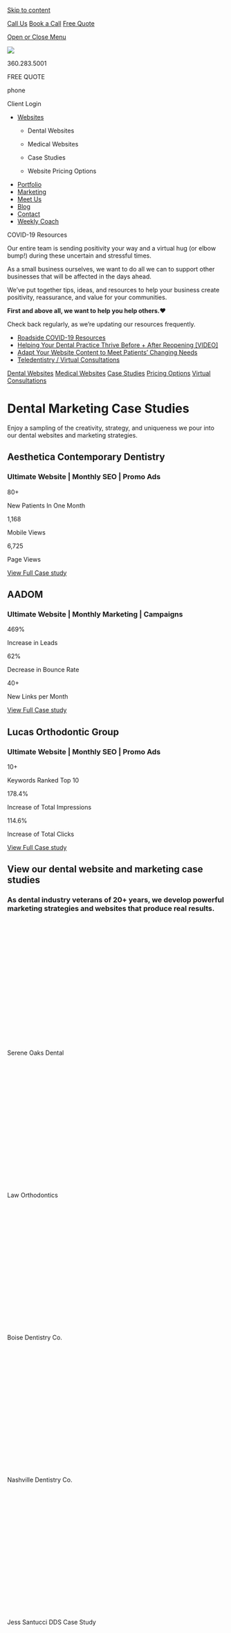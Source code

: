 <a href="#content" class="skip-link screen-reader-text">Skip to content</a>

[ Call Us](tel:360-283-5001) [ Book a Call](https://app.hubspot.com/meetings/angela330) <a href="#gformpop18" class="popup-inline"><em></em> <span>Free Quote</span></a>

<a href="#sidr-main" id="responsive-menu-button"><em></em> <em></em> <span class="sr-only">Open or Close Menu</span></a> <a href="/" class="ga-logo"></a>

<a href="/" class="logo-link rsdm-logo"><img src="https://s3-us-west-2.amazonaws.com/s.cdpn.io/88150/rsdm-logo_copy.svg" /></a>

360.283.5001

FREE QUOTE

phone

<span class="sr-only">Client Login</span>

<a href="/" class="ga-logo"></a>

-   <a href="https://www.roadsidedentalmarketing.com/services/websites/" class="menu-image-title-after"><span class="menu-image-title">Websites</span></a>
    -   <a href="https://www.roadsidedentalmarketing.com/services/websites/dental/" class="menu-image-title-after"></a>

        <span class="menu-image-title">Dental Websites</span>
    -   <span id="menu-item-52489"><a href="https://www.roadsidedentalmarketing.com/services/websites/medical/" class="menu-image-title-after"></a></span>

        <span class="menu-image-title">Medical Websites</span>
    -   <a href="https://www.roadsidedentalmarketing.com/portfolio/case-studies/" class="menu-image-title-after"></a>

        <span class="menu-image-title">Case Studies</span>
    -   <a href="https://www.roadsidedentalmarketing.com/website-pricing/" class="menu-image-title-after"></a>

        <span class="menu-image-title">Website Pricing Options</span>
-   <a href="https://www.roadsidedentalmarketing.com/portfolio/" class="menu-image-title-after"><span class="menu-image-title">Portfolio</span></a>
-   <a href="https://www.roadsidedentalmarketing.com/services/marketing/" class="menu-image-title-after"><span class="menu-image-title">Marketing</span></a>
-   <a href="https://www.roadsidedentalmarketing.com/meet-the-team/" class="menu-image-title-after"><span class="menu-image-title">Meet Us</span></a>
-   <a href="https://www.roadsidedentalmarketing.com/blog/" class="menu-image-title-after"><span class="menu-image-title">Blog</span></a>
-   <a href="https://www.roadsidedentalmarketing.com/contact/" class="menu-image-title-after"><span class="menu-image-title">Contact</span></a>
-   <a href="https://www.roadsidedentalmarketing.com/services/marketing/weekly-coach/" class="menu-image-title-after"><span class="menu-image-title">Weekly Coach</span></a>

COVID-19 Resources

Our entire team is sending positivity your way and a virtual hug (or elbow bump!) during these uncertain and stressful times.

As a small business ourselves, we want to do all we can to support other businesses that will be affected in the days ahead.

We’ve put together tips, ideas, and resources to help your business create positivity, reassurance, and value for your communities.

**First and above all, we want to help you help others.**❤️

Check back regularly, as we’re updating our resources frequently.

-   [Roadside COVID-19 Resources](https://www.roadsidedentalmarketing.com/blog/covid-resources-for-dental/)
-   [Helping Your Dental Practice Thrive Before + After Reopening \[VIDEO\]](https://www.roadsidedentalmarketing.com/blog/thrive-after-reopening/)
-   [Adapt Your Website Content to Meet Patients’ Changing Needs](https://www.roadsidedentalmarketing.com/blog/adapt-website-content/)
-   [Teledentistry / Virtual Consultations](https://www.roadsidedentalmarketing.com/promo/teledentistry/)

<a href="/services/websites/dental/" class="scrollto">Dental Websites</a> [Medical Websites](/services/websites/medical/) [Case Studies](/portfolio/case-studies/) [Pricing Options](/website-pricing/) [Virtual Consultations](/services/websites/dental/virtual-consultations/)

Dental Marketing Case Studies
=============================

Enjoy a sampling of the creativity, strategy, and uniqueness we pour into our dental websites and marketing strategies.

Aesthetica Contemporary Dentistry
---------------------------------

### Ultimate Website | Monthly SEO | Promo Ads

<span class="stat_counter animate">80</span><span class="symbol">+</span>

New Patients In One Month

<span class="stat_counter animate">1,168</span><span class="symbol"></span>

Mobile Views

<span class="stat_counter animate">6,725</span><span class="symbol"></span>

Page Views

<a href="/portfolio/case-studies/aesthetica-contemporary-dentistry/" class="btn-standard medium solid-style-accentb solid-style-hv-accentb"><span>View Full Case study </span></a>

AADOM
-----

### Ultimate Website | Monthly Marketing | Campaigns

<span class="stat_counter animate">469</span><span class="symbol">%</span>

Increase in Leads

<span class="stat_counter animate">62</span><span class="symbol">%</span>

Decrease in Bounce Rate

<span class="stat_counter animate">40</span><span class="symbol">+</span>

New Links per Month

<a href="https://www.roadsidedentalmarketing.com/portfolio/case-studies/aadom/" class="btn-standard medium solid-style-accentb solid-style-hv-accentb"><span>View Full Case study </span></a>

Lucas Orthodontic Group
-----------------------

### Ultimate Website | Monthly SEO | Promo Ads

<span class="stat_counter animate">10</span><span class="symbol">+</span>

Keywords Ranked Top 10

<span class="stat_counter animate">178.4</span><span class="symbol">%</span>

Increase of Total Impressions

<span class="stat_counter animate">114.6</span><span class="symbol">%</span>

Increase of Total Clicks

<a href="/portfolio/case-studies/lucas-orthodontic-group/" class="btn-standard medium solid-style-accentb solid-style-hv-accentb"><span>View Full Case study </span></a>

View our dental website and marketing case studies
--------------------------------------------------

### As dental industry veterans of 20+ years, we develop powerful marketing strategies and websites that produce real results.

[](https://www.roadsidedentalmarketing.com/portfolio/case-studies/serene-oaks-dental/)

<img src="data:image/svg+xml;nitro-empty-id=NjI2OjE0Nw==-1;base64,PHN2ZyB2aWV3Qm94PSIwIDAgNTUwIDMwOSIgd2lkdGg9IjU1MCIgaGVpZ2h0PSIzMDkiIHhtbG5zPSJodHRwOi8vd3d3LnczLm9yZy8yMDAwL3N2ZyI+PC9zdmc+" id="NjI2OjE0Nw==-1" class="child-pages-image nitro-lazy" />

Serene Oaks Dental

[](https://www.roadsidedentalmarketing.com/portfolio/case-studies/law-orthodontics/)

<img src="data:image/svg+xml;nitro-empty-id=NjM2OjE3OQ==-1;base64,PHN2ZyB2aWV3Qm94PSIwIDAgNTUwIDMwOSIgd2lkdGg9IjU1MCIgaGVpZ2h0PSIzMDkiIHhtbG5zPSJodHRwOi8vd3d3LnczLm9yZy8yMDAwL3N2ZyI+PC9zdmc+" id="NjM2OjE3OQ==-1" class="child-pages-image nitro-lazy" />

Law Orthodontics

[](https://www.roadsidedentalmarketing.com/portfolio/case-studies/boise-dentistry-co/)

<img src="data:image/svg+xml;nitro-empty-id=NjQ2OjE4Nw==-1;base64,PHN2ZyB2aWV3Qm94PSIwIDAgNTUwIDMwOSIgd2lkdGg9IjU1MCIgaGVpZ2h0PSIzMDkiIHhtbG5zPSJodHRwOi8vd3d3LnczLm9yZy8yMDAwL3N2ZyI+PC9zdmc+" id="NjQ2OjE4Nw==-1" class="child-pages-image nitro-lazy" />

Boise Dentistry Co.

[](https://www.roadsidedentalmarketing.com/portfolio/case-studies/nashville-dentistry-co/)

<img src="data:image/svg+xml;nitro-empty-id=NjU2OjE1OA==-1;base64,PHN2ZyB2aWV3Qm94PSIwIDAgNTUwIDMwOSIgd2lkdGg9IjU1MCIgaGVpZ2h0PSIzMDkiIHhtbG5zPSJodHRwOi8vd3d3LnczLm9yZy8yMDAwL3N2ZyI+PC9zdmc+" id="NjU2OjE1OA==-1" class="child-pages-image nitro-lazy" />

Nashville Dentistry Co.

[](https://www.roadsidedentalmarketing.com/portfolio/case-studies/jess-santucci-dds/)

<img src="data:image/svg+xml;nitro-empty-id=NjY2OjI1Ng==-1;base64,PHN2ZyB2aWV3Qm94PSIwIDAgNTUwIDMwOSIgd2lkdGg9IjU1MCIgaGVpZ2h0PSIzMDkiIHhtbG5zPSJodHRwOi8vd3d3LnczLm9yZy8yMDAwL3N2ZyI+PC9zdmc+" alt="A preview of Jess Santucci DDS&#39;s new website&#39;s homepage" id="NjY2OjI1Ng==-1" class="child-pages-image nitro-lazy" />

Jess Santucci DDS Case Study

[](https://www.roadsidedentalmarketing.com/portfolio/case-studies/childrens-dental-professionals/)

<img src="data:image/svg+xml;nitro-empty-id=Njc2OjE3MA==-1;base64,PHN2ZyB2aWV3Qm94PSIwIDAgNTUwIDMwOSIgd2lkdGg9IjU1MCIgaGVpZ2h0PSIzMDkiIHhtbG5zPSJodHRwOi8vd3d3LnczLm9yZy8yMDAwL3N2ZyI+PC9zdmc+" id="Njc2OjE3MA==-1" class="child-pages-image nitro-lazy" />

Children's Dental Professionals Case Study

[](https://www.roadsidedentalmarketing.com/portfolio/case-studies/aadom/)

<img src="data:image/svg+xml;nitro-empty-id=Njg2OjIxNw==-1;base64,PHN2ZyB2aWV3Qm94PSIwIDAgNTUwIDMwOSIgd2lkdGg9IjU1MCIgaGVpZ2h0PSIzMDkiIHhtbG5zPSJodHRwOi8vd3d3LnczLm9yZy8yMDAwL3N2ZyI+PC9zdmc+" alt="AADOM&#39;s new website preview" id="Njg2OjIxNw==-1" class="child-pages-image nitro-lazy" />

AADOM Case Study

[](https://www.roadsidedentalmarketing.com/portfolio/case-studies/lucas-orthodontic-group/)

<img src="data:image/svg+xml;nitro-empty-id=Njk2OjIzMg==-1;base64,PHN2ZyB2aWV3Qm94PSIwIDAgNTUwIDMwOSIgd2lkdGg9IjU1MCIgaGVpZ2h0PSIzMDkiIHhtbG5zPSJodHRwOi8vd3d3LnczLm9yZy8yMDAwL3N2ZyI+PC9zdmc+" alt="Preview image of Lucas Orthodontic Group’s new responsive dental website." id="Njk2OjIzMg==-1" class="child-pages-image nitro-lazy" />

Lucas Orthodontic Group

[](https://www.roadsidedentalmarketing.com/portfolio/case-studies/de-pere-smiles/)

<img src="data:image/svg+xml;nitro-empty-id=NzA2OjIyNA==-1;base64,PHN2ZyB2aWV3Qm94PSIwIDAgNTUwIDMwOSIgd2lkdGg9IjU1MCIgaGVpZ2h0PSIzMDkiIHhtbG5zPSJodHRwOi8vd3d3LnczLm9yZy8yMDAwL3N2ZyI+PC9zdmc+" alt="Preview image of DePere Smile’s new responsive dental website." id="NzA2OjIyNA==-1" class="child-pages-image nitro-lazy" />

De Pere Smiles S.C.

[](https://www.roadsidedentalmarketing.com/portfolio/case-studies/benjamin-turnwald-dentistry/)

<img src="data:image/svg+xml;nitro-empty-id=NzE2OjI0Mw==-1;base64,PHN2ZyB2aWV3Qm94PSIwIDAgNTUwIDMwOSIgd2lkdGg9IjU1MCIgaGVpZ2h0PSIzMDkiIHhtbG5zPSJodHRwOi8vd3d3LnczLm9yZy8yMDAwL3N2ZyI+PC9zdmc+" alt="Preview image of Benjamin Turnwald Dentistry’s new responsive dental website." id="NzE2OjI0Mw==-1" class="child-pages-image nitro-lazy" />

Benjamin Turnwald Dentistry

[](https://www.roadsidedentalmarketing.com/portfolio/case-studies/jeannine-wyke/)

<img src="data:image/svg+xml;nitro-empty-id=NzI2OjIyNQ==-1;base64,PHN2ZyB2aWV3Qm94PSIwIDAgNTUwIDMwOSIgd2lkdGg9IjU1MCIgaGVpZ2h0PSIzMDkiIHhtbG5zPSJodHRwOi8vd3d3LnczLm9yZy8yMDAwL3N2ZyI+PC9zdmc+" alt="Preview image of Dr. Jeannine Wyke’s new responsive dental website." id="NzI2OjIyNQ==-1" class="child-pages-image nitro-lazy" />

Jeannine E Wyke, DMD

[](https://www.roadsidedentalmarketing.com/portfolio/case-studies/park-pediatric-dentistry/)

<img src="data:image/svg+xml;nitro-empty-id=NzM2OjIwNQ==-1;base64,PHN2ZyB2aWV3Qm94PSIwIDAgNTUwIDMwOSIgd2lkdGg9IjU1MCIgaGVpZ2h0PSIzMDkiIHhtbG5zPSJodHRwOi8vd3d3LnczLm9yZy8yMDAwL3N2ZyI+PC9zdmc+" alt="Preview image of Park Pediatric’s website." id="NzM2OjIwNQ==-1" class="child-pages-image nitro-lazy" />

Park Pediatric Dentistry

[](https://www.roadsidedentalmarketing.com/portfolio/case-studies/aesthetica-contemporary-dentistry/)

<img src="data:image/svg+xml;nitro-empty-id=NzQ2OjIzNA==-1;base64,PHN2ZyB2aWV3Qm94PSIwIDAgMTA1MCA1OTAiIHdpZHRoPSIxMDUwIiBoZWlnaHQ9IjU5MCIgeG1sbnM9Imh0dHA6Ly93d3cudzMub3JnLzIwMDAvc3ZnIj48L3N2Zz4=" alt="Preview image of Aesthetica Contemporary Dentistry’s new responsive dental website." id="NzQ2OjIzNA==-1" class="child-pages-image nitro-lazy" />

Aesthetica Contemporary Dentistry

[](https://www.roadsidedentalmarketing.com/portfolio/case-studies/dental-market/)

<img src="data:image/svg+xml;nitro-empty-id=NzU2OjIyMg==-1;base64,PHN2ZyB2aWV3Qm94PSIwIDAgNTUwIDMwOSIgd2lkdGg9IjU1MCIgaGVpZ2h0PSIzMDkiIHhtbG5zPSJodHRwOi8vd3d3LnczLm9yZy8yMDAwL3N2ZyI+PC9zdmc+" alt="Preview image of The Dental Market’s new responsive dental website." id="NzU2OjIyMg==-1" class="child-pages-image nitro-lazy" />

The Dental Market

[](https://www.roadsidedentalmarketing.com/portfolio/case-studies/straight-wire-consulting/)

<img src="data:image/svg+xml;nitro-empty-id=NzY2OjIzMA==-1;base64,PHN2ZyB2aWV3Qm94PSIwIDAgNTUwIDMwOSIgd2lkdGg9IjU1MCIgaGVpZ2h0PSIzMDkiIHhtbG5zPSJodHRwOi8vd3d3LnczLm9yZy8yMDAwL3N2ZyI+PC9zdmc+" alt="Preview image of Straight Consulting’s new responsive dental website." id="NzY2OjIzMA==-1" class="child-pages-image nitro-lazy" />

Straight Wire

[](https://www.roadsidedentalmarketing.com/portfolio/case-studies/harmony-dental/)

<img src="data:image/svg+xml;nitro-empty-id=Nzc2OjE5OA==-1;base64,PHN2ZyB2aWV3Qm94PSIwIDAgNTUwIDMwOSIgd2lkdGg9IjU1MCIgaGVpZ2h0PSIzMDkiIHhtbG5zPSJodHRwOi8vd3d3LnczLm9yZy8yMDAwL3N2ZyI+PC9zdmc+" alt="Preview image of Harmony Dental’s website." id="Nzc2OjE5OA==-1" class="child-pages-image nitro-lazy" />

Harmony Dental

[](https://www.roadsidedentalmarketing.com/portfolio/case-studies/silberman-dental-group/)

<img src="data:image/svg+xml;nitro-empty-id=Nzg2OjE1Ng==-1;base64,PHN2ZyB2aWV3Qm94PSIwIDAgNTUwIDMwOSIgd2lkdGg9IjU1MCIgaGVpZ2h0PSIzMDkiIHhtbG5zPSJodHRwOi8vd3d3LnczLm9yZy8yMDAwL3N2ZyI+PC9zdmc+" id="Nzg2OjE1Ng==-1" class="child-pages-image nitro-lazy" />

Silberman Dental Group

[](https://www.roadsidedentalmarketing.com/portfolio/case-studies/holt-dental/)

<img src="data:image/svg+xml;nitro-empty-id=Nzk2OjIxNA==-1;base64,PHN2ZyB2aWV3Qm94PSIwIDAgNTUwIDMwOSIgd2lkdGg9IjU1MCIgaGVpZ2h0PSIzMDkiIHhtbG5zPSJodHRwOi8vd3d3LnczLm9yZy8yMDAwL3N2ZyI+PC9zdmc+" alt="Preview image of Holt Dental’s new responsive dental website." id="Nzk2OjIxNA==-1" class="child-pages-image nitro-lazy" />

Holt Dental

[](https://www.roadsidedentalmarketing.com/portfolio/case-studies/creekside-dentistry/)

<img src="data:image/svg+xml;nitro-empty-id=ODA2OjE2NA==-1;base64,PHN2ZyB2aWV3Qm94PSIwIDAgNTUwIDMwOSIgd2lkdGg9IjU1MCIgaGVpZ2h0PSIzMDkiIHhtbG5zPSJodHRwOi8vd3d3LnczLm9yZy8yMDAwL3N2ZyI+PC9zdmc+" id="ODA2OjE2NA==-1" class="child-pages-image nitro-lazy" />

Creekside Dentistry

[](https://www.roadsidedentalmarketing.com/portfolio/case-studies/smile-artistry/)

<img src="data:image/svg+xml;nitro-empty-id=ODE2OjIyNw==-1;base64,PHN2ZyB2aWV3Qm94PSIwIDAgNTUwIDMwOSIgd2lkdGg9IjU1MCIgaGVpZ2h0PSIzMDkiIHhtbG5zPSJodHRwOi8vd3d3LnczLm9yZy8yMDAwL3N2ZyI+PC9zdmc+" alt="Preview image of Smile Artistry’s new responsive dental website." id="ODE2OjIyNw==-1" class="child-pages-image nitro-lazy" />

Smile Artistry

[](https://www.roadsidedentalmarketing.com/portfolio/case-studies/arch-dental/)

<img src="data:image/svg+xml;nitro-empty-id=ODI2OjE1MQ==-1;base64,PHN2ZyB2aWV3Qm94PSIwIDAgNTUwIDMwOSIgd2lkdGg9IjU1MCIgaGVpZ2h0PSIzMDkiIHhtbG5zPSJodHRwOi8vd3d3LnczLm9yZy8yMDAwL3N2ZyI+PC9zdmc+" id="ODI2OjE1MQ==-1" class="child-pages-image nitro-lazy" />

Arch Dental

[](https://www.roadsidedentalmarketing.com/portfolio/case-studies/simpsonville-dental-associates/)

<img src="data:image/svg+xml;nitro-empty-id=ODM2OjE1OQ==-1;base64,PHN2ZyB2aWV3Qm94PSIwIDAgNTUwIDMwOSIgd2lkdGg9IjU1MCIgaGVpZ2h0PSIzMDkiIHhtbG5zPSJodHRwOi8vd3d3LnczLm9yZy8yMDAwL3N2ZyI+PC9zdmc+" id="ODM2OjE1OQ==-1" class="child-pages-image nitro-lazy" />

Simpsonville Dental Associates

Let's talk more and see if we're the right fit for you

It’s ridiculously easy to get in touch with us - speedy response guaranteed 😉

<img src="data:image/svg+xml;nitro-empty-id=ODgxOjIyMA==-1;base64,PHN2ZyB2aWV3Qm94PSIwIDAgNTAwIDUwMCIgd2lkdGg9IjUwMCIgaGVpZ2h0PSI1MDAiIHhtbG5zPSJodHRwOi8vd3d3LnczLm9yZy8yMDAwL3N2ZyI+PC9zdmc+" title="Get your website quote!" alt="Multiple laptops with hands typing and books on a table" id="ODgxOjIyMA==-1" class="nitro-lazy" />

<a href="#gformpop18" class="popup-inline"><img src="data:image/svg+xml;nitro-empty-id=ODg0OjI0Mg==-1;base64,PHN2ZyB2aWV3Qm94PSIwIDAgMTAwIDEwMCIgd2lkdGg9IjEwMCIgaGVpZ2h0PSIxMDAiIHhtbG5zPSJodHRwOi8vd3d3LnczLm9yZy8yMDAwL3N2ZyI+PC9zdmc+" title="Request a free quote (pop-up form)" alt="Icon of a light bulb with a dollar sign in it" id="ODg0OjI0Mg==-1" class="et_pb_image_standard_1 nitro-lazy" /></a>

Get a free website quote

-   
    <span style="font-weight:400;">No commitment necessary</span>

-   
    <span style="font-weight:400;">Tell us your website goals</span>

-   
    <span style="font-weight:400;">Responsive email from our team</span>

<a href="#gformpop18" class="popup-inline btn-standard medium solid-style-accentb solid-style-hv-accenta"><span>Request Free Quote</span></a>

<img src="data:image/svg+xml;nitro-empty-id=OTEzOjIzNA==-1;base64,PHN2ZyB2aWV3Qm94PSIwIDAgNTAwIDUwMCIgd2lkdGg9IjUwMCIgaGVpZ2h0PSI1MDAiIHhtbG5zPSJodHRwOi8vd3d3LnczLm9yZy8yMDAwL3N2ZyI+PC9zdmc+" title="Call us for more information today!" alt="Angela, our Director of Client Services, on the phone and smiling" id="OTEzOjIzNA==-1" class="nitro-lazy" />

[<img src="data:image/svg+xml;nitro-empty-id=OTE2OjIzNA==-1;base64,PHN2ZyB2aWV3Qm94PSIwIDAgMTAwIDEwMCIgd2lkdGg9IjEwMCIgaGVpZ2h0PSIxMDAiIHhtbG5zPSJodHRwOi8vd3d3LnczLm9yZy8yMDAwL3N2ZyI+PC9zdmc+" title="Book a call with Angela! (opens a new window to her calendar)" alt="Icon of a phone" id="OTE2OjIzNA==-1" class="et_pb_image_standard_3 nitro-lazy" />](https://app.hubspot.com/meetings/angela330)

Schedule a quick call

-   
    <span style="font-weight:400;">Easy 20-min call </span>

-   
    <span style="font-weight:400;">No-risk website analysis</span>

-   
    <span style="font-weight:400;">See if we’re the right fit</span>

<a href="https://app.hubspot.com/meetings/angela330" class="btn-standard medium solid-style-accentb solid-style-hv-accenta"><span>Book Your Call Online</span></a>

Our Location

Roadside Dental Marketing  
1721 Hewitt Ave, Suite 501  
Everett, WA 98201  
Phone: [360.283.5001](tel:360.283.5001)  
Email: <team@roadsidemultimedia.com>

Choose a Language

Select LanguageArabicChinese (Simplified)DutchEnglishFrenchGermanItalianPortugueseRussianSpanish

Our Hours

Monday: 9:00am - 5:00pm  
Tuesday: 9:00am - 5:00pm  
Wednesday: 9:00am - 5:00pm  
Thursday: 9:00am - 5:00pm  
Friday: 9:00am - 5:00pm

Links

-   <span id="menu-item-43387"><a href="https://www.roadsidedentalmarketing.com/portfolio/" class="menu-image-title-after"><span class="menu-image-title">Website Design Portfolio</span></a></span>
-   <span id="menu-item-43386"><a href="https://www.roadsidedentalmarketing.com/services/marketing/" class="menu-image-title-after"><span class="menu-image-title">Services</span></a></span>
-   <span id="menu-item-43383"><a href="https://www.roadsidedentalmarketing.com/meet-the-team/" class="menu-image-title-after"><span class="menu-image-title">Meet Us</span></a></span>
-   <span id="menu-item-17735"><a href="https://www.roadsidedentalmarketing.com/blog/" class="menu-image-title-after"><span class="menu-image-title">Blog</span></a></span>
-   <span id="menu-item-17731"><a href="https://www.roadsidedentalmarketing.com/contact/" class="menu-image-title-after"><span class="menu-image-title">Contact</span></a></span>

### REQUEST A WEBSITE QUOTE

<span class="gform_description"></span>

-   <span id="field_18_1">Name<span class="gfield_required"><span class="gfield_required gfield_required_asterisk">\*</span></span></span>

-   <span id="field_18_10">Phone</span>

-   <span id="field_18_2">Email<span class="gfield_required"><span class="gfield_required gfield_required_asterisk">\*</span></span></span>

-   <span id="field_18_8">Website</span>

-   <span id="field_18_6">Tell us your website goals:</span>

-   <span id="field_18_11">Email</span>

    This field is for validation purposes and should be left unchanged.

Request a Free Quote

Stay Connected

<a href="https://www.facebook.com/roadsidedentalmktg/" class="sb-link"><em></em><span class="sr-only">Facebook Page (open in new window)</span></a><a href="https://www.linkedin.com/company/roadsidemktg" class="sb-link"><em></em><span class="sr-only">Linkedin Page (open in new window)</span></a><a href="https://twitter.com/roadsidedental" class="sb-link"><em></em><span class="sr-only">Twitter Page (open in new window)</span></a><a href="https://www.youtube.com/roadsidemultimedia" class="sb-link"><em></em><span class="sr-only">YouTube Page (open in new window)</span></a><a href="https://www.pinterest.com/roadsidemktg/" class="sb-link"><em></em><span class="sr-only">Pinterest Page (open in new window)</span></a><a href="https://www.instagram.com/roadsidedental_mktg/" class="sb-link"><em></em><span class="sr-only">Instagram Page (open in new window)</span></a>

<a href="https://www.roadsidedentalmarketing.com/web-accessibility" class="btn-standard medium solid-style-white solid-style-hv-tertiary">Website Accessibility</a>

All rights reserved, Copyright 2020 Roadside Dental Marketing | [Privacy policy](//www.roadsidedentalmarketing.com/privacy-policy/) | [Sitemap](//www.roadsidedentalmarketing.com/sitemap/) | [Website Design](//www.roadsidedentalmarketing.com) by Roadside Dental Marketing

<a href="#page" class="js-trigger top no-text-link no-external-link-indicator"><span class="screen-reader-text"></span></a>

<img src="https://px.ads.linkedin.com/collect/?pid=1697690&amp;fmt=gif" width="1" height="1" />

<img src="https://www.facebook.com/tr?id=728145707266545&amp;ev=PageView&amp;noscript=1" width="1" height="1" />
